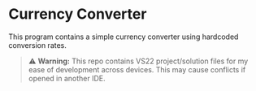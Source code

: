 ﻿# Currency Converter
This program contains a simple currency converter using hardcoded conversion rates.
> ⚠️ **Warning:** This repo contains VS22 project/solution files for my ease of development across devices. This may cause conflicts if opened in another IDE.